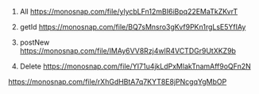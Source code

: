 1. All
   https://monosnap.com/file/ylycbLFn12mBI6iBpq22EMaTkZKvrT

2. getId
   https://monosnap.com/file/BQ7sMnsro3gKvf9PKn1rgLsE5YfIAy

3. postNew
   https://monosnap.com/file/lMAy6VV8Rzj4wlR4VCTDGr9UtXKZ9b

4. Delete
   https://monosnap.com/file/YI71u4jkLdPxMlakTnamAff9oQFn2N

https://monosnap.com/file/rXhGdHBtA7q7KYT8E8jPNcgqYgMbOP

